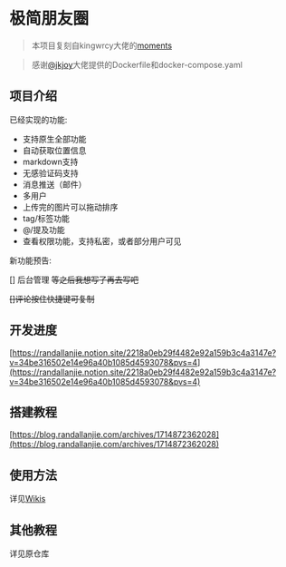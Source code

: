 # 极简朋友圈

> 本项目复刻自kingwrcy大佬的[moments](https://github.com/kingwrcy/moments)

> 感谢[@jkjoy](https://github.com/jkjoy)大佬提供的Dockerfile和docker-compose.yaml

## 项目介绍

已经实现的功能:

- 支持原生全部功能
- 自动获取位置信息
- markdown支持
- 无感验证码支持
- 消息推送（邮件）
- 多用户
- 上传完的图片可以拖动排序
- tag/标签功能
- @/提及功能
- 查看权限功能，支持私密，或者部分用户可见

新功能预告:

[] 后台管理 ~~等之后我想写了再去写吧~~

~~[]评论按住快捷键可复制~~

## 开发进度

[https://randallanjie.notion.site/2218a0eb29f4482e92a159b3c4a3147e?v=34be316502e14e96a40b1085d4593078&pvs=4](https://randallanjie.notion.site/2218a0eb29f4482e92a159b3c4a3147e?v=34be316502e14e96a40b1085d4593078&pvs=4)


## 搭建教程

[https://blog.randallanjie.com/archives/1714872362028](https://blog.randallanjie.com/archives/1714872362028)

## 使用方法

详见[Wikis](https://github.com/RandallAnjie/moments/wiki/%E4%BD%BF%E7%94%A8%E6%96%B9%E6%B3%95)

## 其他教程

详见原仓库